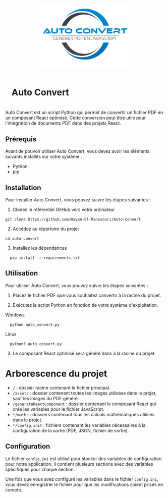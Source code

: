 <p align="center">
  <a href="https://github.com/Rayan-El-Manssouri/Auto-Convert#readme">
    <img src="./assets/AutoConvertLogo.png" alt="Auto Convert logo" style="width: 280px;" >
  </a>
</p>
<h1 align="center" style="padding: 20px; display: flex;">Auto Convert</h1>

Auto Convert est un script Python qui permet de convertir un fichier PDF en un composant React optimisé. Cette conversion peut être utile pour l'intégration de documents PDF dans des projets React.

## Prérequis

Avant de pouvoir utiliser Auto Convert, vous devez avoir les éléments suivants installés sur votre système :

- Python
- pip

## Installation

Pour installer Auto Convert, vous pouvez suivre les étapes suivantes :

1. Clonez le référentiel GitHub vers votre ordinateur

```white
git clone https://github.com/Rayan-El-Manssouri/Auto-Convert
```

2. Accédez au répertoire du projet

```white
cd auto-convert
```

3. Installez les dépendances

```white
  pip install -r requirements.txt
```

## Utilisation

Pour utiliser Auto Convert, vous pouvez suivre les étapes suivantes :

1. Placez le fichier PDF que vous souhaitez convertir à la racine du projet.

2. Exécutez le script Python en fonction de votre système d'exploitation.


Windows

```white
  python auto_convert.py
```

Linux

```white
  python3 auto_convert.py
```

3. Le composant React optimisé sera généré dans à la racine du projet.

# Arborescence du projet

- `/` : dossier racine contenant le fichier principal.
- `/assets` : dossier contenant toutes les images utilisées dans le projet, sauf les images du PDF généré.
- `/generateReactComponent` : dossier contenant le composant React qui crée les variables pour le fichier JavaScript.
- `*/maths` : dossiers contenant tous les calculs mathématiques utilisés dans le projet.
- `*/config.init` : fichiers contenant les variables nécessaires à la configuration de la sortie (PDF, JSON, fichier de sortie).


## Configuration

Le fichier `config.ini` est utilisé pour stocker des variables de configuration pour notre application. Il contient plusieurs sections avec des variables spécifiques pour chaque section.

Une fois que vous avez configuré les variables dans le fichier `config.ini`, vous devez enregistrer le fichier pour que les modifications soient prises en compte.

